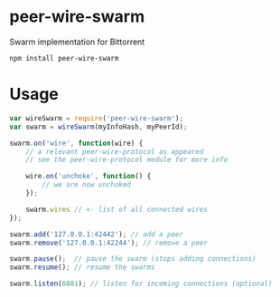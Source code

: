 # peer-wire-swarm

Swarm implementation for Bittorrent

	npm install peer-wire-swarm

# Usage

``` js
var wireSwarm = require('peer-wire-swarm');
var swarm = wireSwarm(myInfoHash, myPeerId);

swarm.on('wire', function(wire) {
	// a relevant peer-wire-protocol as appeared
	// see the peer-wire-protocol module for more info

	wire.on('unchoke', function() {
		// we are now unchoked
	});

	swarm.wires // <- list of all connected wires
});

swarm.add('127.0.0.1:42442'); // add a peer
swarm.remove('127.0.0.1:42244'); // remove a peer

swarm.pause();  // pause the swarm (stops adding connections)
swarm.resume(); // resume the swarms

swarm.listen(6881); // listen for incoming connections (optional)
```
